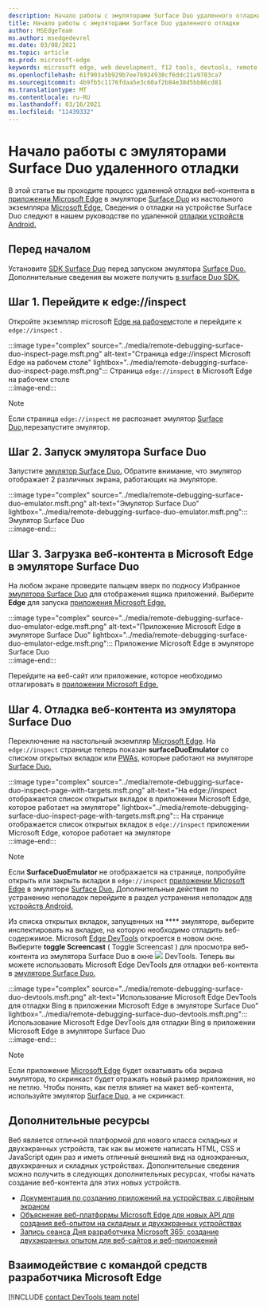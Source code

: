 ```yaml
---
description: Начало работы с эмуляторами Surface Duo удаленного отладки.
title: Начало работы с эмуляторами Surface Duo удаленного отладки
author: MSEdgeTeam
ms.author: msedgedevrel
ms.date: 03/08/2021
ms.topic: article
ms.prod: microsoft-edge
keywords: microsoft edge, web development, f12 tools, devtools, remote debugging, Android, surface duo
ms.openlocfilehash: 61f903a5b929b7ee7b924938cf6ddc21a9783ca7
ms.sourcegitcommit: 4b9fb5c1176fdaa5e3c60af2b84e38d5bb86cd81
ms.translationtype: MT
ms.contentlocale: ru-RU
ms.lasthandoff: 03/16/2021
ms.locfileid: "11439332"
---
```

# <a name="get-started-with-remote-debugging-surface-duo-emulators"></a>Начало работы с эмуляторами Surface Duo удаленного отладки  

В этой статье вы проходите процесс удаленной отладки веб-контента в [приложении Microsoft Edge][GooglePlayStoreAppsComMicrosoftEmmx] в эмуляторе [Surface Duo][MicrosoftSurfaceDevicesSurfaceDuo] из настольного экземпляра [Microsoft Edge.][MicrosoftEdge]  Сведения о отладки на устройстве Surface Duo следуют в нашем руководстве по удаленной [отладки устройств Android.][DevtoolsRemoteDebuggingMain]  

## <a name="before-you-begin"></a>Перед началом

Установите [SDK Surface Duo][MicrosoftDownload100847] перед запуском эмулятора [Surface Duo.][DualScreenAndroidUseEmulator]  Дополнительные сведения вы можете получить [в surface Duo SDK.][DualScreenAndroidGetDuoSdk]  

## <a name="step-1-navigate-to-edgeinspect"></a>Шаг 1. Перейдите к edge://inspect  

Откройте экземпляр microsoft [Edge на рабочем][MicrosoftEdge]столе и перейдите к `edge://inspect` .  

:::image type="complex" source="../media/remote-debugging-surface-duo-inspect-page.msft.png" alt-text="Страница edge://inspect Microsoft Edge на рабочем столе" lightbox="../media/remote-debugging-surface-duo-inspect-page.msft.png":::
   Страница `edge://inspect` в Microsoft Edge на рабочем столе  
:::image-end:::

> [!NOTE]
> Если страница `edge://inspect` не распознает эмулятор [Surface Duo,][DualScreenAndroidUseEmulator]перезапустите эмулятор.  

## <a name="step-2-launch-the-surface-duo-emulator"></a>Шаг 2. Запуск эмулятора Surface Duo  

Запустите [эмулятор Surface Duo.][DualScreenAndroidUseEmulator]  Обратите внимание, что эмулятор отображает 2 различных экрана, работающих на эмуляторе.  

:::image type="complex" source="../media/remote-debugging-surface-duo-emulator.msft.png" alt-text="Эмулятор Surface Duo" lightbox="../media/remote-debugging-surface-duo-emulator.msft.png":::
   Эмулятор Surface Duo  
:::image-end:::  

## <a name="step-3-load-your-web-content-in-microsoft-edge-on-the-surface-duo-emulator"></a>Шаг 3. Загрузка веб-контента в Microsoft Edge в эмуляторе Surface Duo  

На любом экране проведите пальцем вверх по подносу Избранное [эмулятора Surface Duo][DualScreenAndroidUseEmulator] для отображения ящика приложений.  Выберите **Edge** для запуска [приложения Microsoft Edge.][GooglePlayStoreAppsComMicrosoftEmmx]  

:::image type="complex" source="../media/remote-debugging-surface-duo-emulator-edge.msft.png" alt-text="Приложение Microsoft Edge в эмуляторе Surface Duo" lightbox="../media/remote-debugging-surface-duo-emulator-edge.msft.png":::
   Приложение Microsoft Edge в эмуляторе Surface Duo  
:::image-end:::  

Перейдите на веб-сайт или приложение, которое необходимо отлагировать в [приложении Microsoft Edge.][GooglePlayStoreAppsComMicrosoftEmmx]  

## <a name="step-4-debug-your-web-content-from-the-surface-duo-emulator"></a>Шаг 4. Отладка веб-контента из эмулятора Surface Duo  

Переключение на настольный экземпляр [Microsoft Edge][MicrosoftEdge].  На `edge://inspect` странице теперь показан **surfaceDuoEmulator** со списком открытых вкладок или [PWAs,][ProgressiveWebAppsIndex] которые работают на эмуляторе [Surface Duo.][DualScreenAndroidUseEmulator]  

:::image type="complex" source="../media/remote-debugging-surface-duo-inspect-page-with-targets.msft.png" alt-text="На edge://inspect отображается список открытых вкладок в приложении Microsoft Edge, которое работает на эмуляторе" lightbox="../media/remote-debugging-surface-duo-inspect-page-with-targets.msft.png":::
   На странице отображается список открытых вкладок в `edge://inspect` приложении Microsoft Edge, которое работает на эмуляторе  
:::image-end:::  

> [!NOTE]
> Если **SurfaceDuoEmulator** не отображается на странице, попробуйте открыть или закрыть вкладки в `edge://inspect` [приложении Microsoft Edge][GooglePlayStoreAppsComMicrosoftEmmx] в эмуляторе [Surface Duo.][DualScreenAndroidUseEmulator]  Дополнительные действия по устранению неполадок перейдите в раздел устранения неполадок [для устройств Android.][DevtoolsRemoteDebuggingIndexTroubleshootingDevtoolsIsNotDetectingAndroidDevice]  

Из списка открытых вкладок, запущенных на **** эмуляторе, выберите инспектировать на вкладке, на которую необходимо отладить веб-содержимое.  Microsoft [Edge DevTools][DevtoolsIndex] откроется в новом окне.  Выберите **toggle Screencast** \( Toggle Screencast \) для просмотра веб-контента из эмулятора Surface Duo в окне ![ ](../media/toggle-screencast-icon.msft.png) DevTools. [][DualScreenAndroidUseEmulator]  Теперь вы можете использовать Microsoft Edge DevTools для отладки веб-контента в [эмуляторе Surface Duo.][DualScreenAndroidUseEmulator]  

:::image type="complex" source="../media/remote-debugging-surface-duo-devtools.msft.png" alt-text="Использование Microsoft Edge DevTools для отладки Bing в приложении Microsoft Edge в эмуляторе Surface Duo" lightbox="../media/remote-debugging-surface-duo-devtools.msft.png":::
   Использование Microsoft Edge DevTools для отладки Bing в приложении Microsoft Edge в эмуляторе Surface Duo  
:::image-end:::  

> [!NOTE]
> Если приложение [Microsoft Edge][GooglePlayStoreAppsComMicrosoftEmmx] будет охватывать оба экрана эмулятора, то скринкаст будет отражать новый размер приложения, но не петлю.  Чтобы понять, как петля влияет на макет веб-контента, используйте эмулятор [Surface Duo,][DualScreenAndroidUseEmulator] а не скринкаст.  

## <a name="additional-resources"></a>Дополнительные ресурсы  

Веб является отличной платформой для нового класса складных и двухэкранных устройств, так как вы можете написать HTML, CSS и JavaScript один раз и иметь отличный внешний вид на одноэкранных, двухэкранных и складных устройствах.  Дополнительные сведения можно получить в следующих дополнительных ресурсах, чтобы начать создание веб-контента для этих новых устройств.  

*   [Документация по созданию приложений на устройствах с двойным экраном][DualScreenIndex]  
*   [Объяснение веб-платформы Microsoft Edge для новых API для создания веб-опытом на складных и двухэкранных устройствах][GithubMicrosoftedgeMsedgeexplainersFoldablesExplainer]  
*   [Запись сеанса Дня разработчика Microsoft 365: создание двухэкранных опытом для веб-сайтов и веб-приложений][YoutubeDxrzwsqxpvc]  

## <a name="getting-in-touch-with-the-microsoft-edge-devtools-team"></a>Взаимодействие с командой средств разработчика Microsoft Edge  

[!INCLUDE [contact DevTools team note](../includes/contact-devtools-team-note.md)]  

<!-- links -->  

[DevtoolsIndex]: ../index.md "Средства разработки Microsoft Edge (Chromium) | Документы Майкрософт"  
[ProgressiveWebAppsIndex]: ../../progressive-web-apps-chromium/index.md "Прогрессивные веб-приложения в Windows | Документы Майкрософт"  
[DevtoolsRemoteDebuggingMain]: ./index.md "Начало работы с удаленной отладки устройств Android | Документы Майкрософт"  
[DevtoolsRemoteDebuggingIndexTroubleshootingDevtoolsIsNotDetectingAndroidDevice]: ./index.md#troubleshooting-devtools-is-not-detecting-the-android-device "Устранение неполадок. DevTools не обнаруживает устройство Android . Начало работы с удаленной отладки устройств Android | Документы Майкрософт"  

[DualScreenIndex]: /dual-screen/index "Создание приложений для устройств с двойным экраном | Документы Майкрософт"  
[DualScreenAndroidUseEmulator]: /dual-screen/android/use-emulator "Используйте эмулятор Surface DUo | Документы Майкрософт"  
[DualScreenAndroidGetDuoSdk]: /dual-screen/android/get-duo-sdk "Получите SDK-| Документы Майкрософт"  

[MicrosoftEdge]: https://www.microsoft.com/edge "Представление нового microsoft Edge"  
[MicrosoftSurfaceDevicesSurfaceDuo]: https://www.microsoft.com/surface/devices/surface-duo "Новый surface Duo | Microsoft Surface"  
[MicrosoftDownload100847]: https://www.microsoft.com/download/details.aspx?id=100847 "Загрузка версии предварительного просмотра Surface Duo SDK | Центр загрузки Майкрософт"  

[GooglePlayStoreAppsComMicrosoftEmmx]: https://play.google.com/store/apps/details?id=com.microsoft.emmx "Microsoft Edge: веб-браузер | GooglePlay"  

[GithubMicrosoftedgeMsedgeexplainersFoldablesExplainer]: https://github.com/MicrosoftEdge/MSEdgeExplainers/blob/master/Foldables/explainer.md "Примитивы веб-платформы для просвещенного опыта на складных устройствах — MicrosoftEdge/MSEdgeExplainers | GitHub"  

[YoutubeDxrzwsqxpvc]: https://youtu.be/DXrZWsqXPVc "Создание двухэкранных опытом для веб-сайта и веб-приложений | YouTube"  
